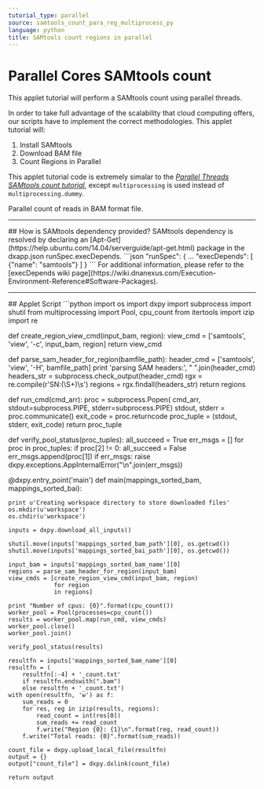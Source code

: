 ```yaml
---
tutorial_type: parallel
source: samtools_count_para_reg_multiprocess_py
language: python
title: SAMtools count regions in parallel
---
```

# Parallel Cores SAMtools count

This applet tutorial will perform a SAMtools count using parallel threads.

In order to take full advantage of the scalability that cloud computing offers, our scripts have to implement the correct methodologies. This applet tutorial will:
1. Install SAMtools
2. Download BAM file
3. Count Regions in Parallel

This applet tutorial code is extremely simalar to the [_Parallel Threads SAMtools count tutorial_](/python_parallel_tutorial.html#samtools_count_para_chr_subprocess_py), except `multiprocessing` is used instead of `multiprocessing.dummy`.

Parallel count of reads in BAM format file. 

<hr>## How is SAMtools dependency provided?
SAMtools dependency is resolved by declaring an [Apt-Get](https://help.ubuntu.com/14.04/serverguide/apt-get.html) package in the dxapp.json runSpec.execDepends.
```json
  "runSpec": {
    ...
    "execDepends": [
      {"name": "samtools"}
    ]
  }
```
For additional information, please refer to the [execDepends wiki page](https://wiki.dnanexus.com/Execution-Environment-Reference#Software-Packages).
<hr>
## Applet Script
```python
import os
import dxpy
import subprocess
import shutil
from multiprocessing import Pool, cpu_count
from itertools import izip
import re


def create_region_view_cmd(input_bam, region):
    view_cmd = ['samtools', 'view', '-c', input_bam, region]
    return view_cmd


def parse_sam_header_for_region(bamfile_path):
    header_cmd = ['samtools', 'view', '-H', bamfile_path]
    print 'parsing SAM headers:', " ".join(header_cmd)
    headers_str = subprocess.check_output(header_cmd)
    rgx = re.compile(r'SN:(\S+)\s')
    regions = rgx.findall(headers_str)
    return regions


def run_cmd(cmd_arr):
    proc = subprocess.Popen(
        cmd_arr,
        stdout=subprocess.PIPE,
        stderr=subprocess.PIPE)
    stdout, stderr = proc.communicate()
    exit_code = proc.returncode
    proc_tuple = (stdout, stderr, exit_code)
    return proc_tuple


def verify_pool_status(proc_tuples):
    all_succeed = True
    err_msgs = []
    for proc in proc_tuples:
        if proc[2] != 0:
            all_succeed = False
            err_msgs.append(proc[1])
    if err_msgs:
        raise dxpy.exceptions.AppInternalError("\n".join(err_msgs))


@dxpy.entry_point('main')
def main(mappings_sorted_bam, mappings_sorted_bai):

    print u'Creating workspace directory to store downloaded files'
    os.mkdir(u'workspace')
    os.chdir(u'workspace')

    inputs = dxpy.download_all_inputs()

    shutil.move(inputs['mappings_sorted_bam_path'][0], os.getcwd())
    shutil.move(inputs['mappings_sorted_bai_path'][0], os.getcwd())

    input_bam = inputs['mappings_sorted_bam_name'][0]
    regions = parse_sam_header_for_region(input_bam)
    view_cmds = [create_region_view_cmd(input_bam, region)
                 for region
                 in regions]

    print "Number of cpus: {0}".format(cpu_count())
    worker_pool = Pool(processes=cpu_count())
    results = worker_pool.map(run_cmd, view_cmds)
    worker_pool.close()
    worker_pool.join()

    verify_pool_status(results)

    resultfn = inputs['mappings_sorted_bam_name'][0]
    resultfn = (
        resultfn[:-4] + '_count.txt'
        if resultfn.endswith(".bam")
        else resultfn + '_count.txt')
    with open(resultfn, 'w') as f:
        sum_reads = 0
        for res, reg in izip(results, regions):
            read_count = int(res[0])
            sum_reads += read_count
            f.write("Region {0}: {1}\n".format(reg, read_count))
        f.write("Total reads: {0}".format(sum_reads))

    count_file = dxpy.upload_local_file(resultfn)
    output = {}
    output["count_file"] = dxpy.dxlink(count_file)

    return output
```
